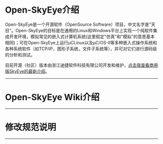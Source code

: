 # Open-SkyEye介绍

Open-SkyEye是一个开源软件（OpenSource Software）项目，中文名字是"天目"。Open-SkyEye的目标是在通用的Linux和Windows平台上实现一个纯软件集成开发环境，模拟常见的嵌入式计算机系统(这里假定"仿真"和"模拟"的意思基本相同)；可在Open-SkyEye上运行μCLinux以及μC/OS-II等多种嵌入式操作系统和各种系统软件（如TCP/IP，图形子系统，文件子系统等），并可对它们进行源码级的分析和测试。


目前开源（社区）版本由浙江迪捷软件科技有限公司开发和维护，[点击我查看商用版SkyEye的最新介绍](https://www.digiproto.com/product/24.html)。

****
# Open-SkyEye Wiki介绍



****
# 修改规范说明

****